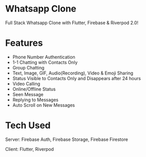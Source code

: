 # Whatsapp Clone

Full Stack Whatsapp Clone with Flutter, Firebase & Riverpod 2.0!

# Features
- Phone Number Authentication
- 1-1 Chatting with Contacts Only
- Group Chatting
- Text, Image, GIF, Audio(Recording), Video & Emoji Sharing
- Status Visible to Contacts Only and Disappears after 24 hours
- Video Calling
- Online/Offline Status
- Seen Message
- Replying to Messages
- Auto Scroll on New Messages

# Tech Used
Server: Firebase Auth, Firebase Storage, Firebase Firestore

Client: Flutter, Riverpod

